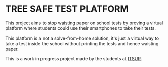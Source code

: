 # TREE SAFE TEST PLATFORM
This project aims to stop waisting paper on school tests by proving a virtual platform where students could use their smartphones to take their tests.

This platform is a not a solve-from-home solution, it's just a virtual way to take a test inside the school without printing the tests and hence waisting paper.

This is a work in progress project made by the students at [ITSUR](http://www.itsur.edu.mx).
